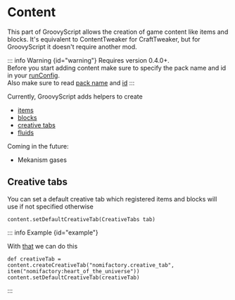 # Content

This part of GroovyScript allows the creation of game content like items and blocks. It's equivalent to ContentTweaker
for CraftTweaker, but for GroovyScript it doesn't require another mod.

::: info Warning {id="warning"}
Requires version 0.4.0+. <br>
Before you start adding content make sure to specify the pack name and id in
your [runConfig](../getting_started/index.md#run-config). <br>
Also make sure to read [pack name](../getting_started/run_config.md#packname) and [id](../getting_started/run_config.md#packid)
:::

Currently, GroovyScript adds helpers to create

- [items](item.md)
- [blocks](block.md)
- [creative tabs](creative_tab.md)
- [fluids](fluid.md)

Coming in the future:

- Mekanism gases

## Creative tabs
You can set a default creative tab which registered items and blocks will use if not specified otherwise
```groovy:no-line-numbers
content.setDefaultCreativeTab(CreativeTabs tab)
```

::: info Example {id="example"}

With [that](creative_tab.md) we can do this
```groovy:no-line-numbers
def creativeTab = content.createCreativeTab("nomifactory.creative_tab", item("nomifactory:heart_of_the_universe"))
content.setDefaultCreativeTab(creativeTab)
```
:::
